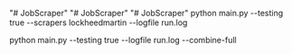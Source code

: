 "# JobScraper" 
"# JobScraper" 
"# JobScraper" 
python main.py --testing true --scrapers lockheedmartin --logfile run.log

python main.py --testing true --logfile run.log --combine-full 